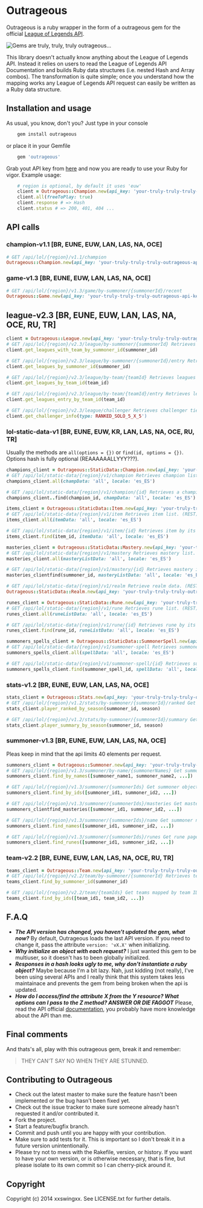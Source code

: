 # Outrageous

Outrageous is a ruby wrapper in the form of a outrageous gem for the official [League of Legends API](https://developer.riotgames.com/).

![Gems are truly, truly, truly outrageous...](http://x1.fjcdn.com/comments/4256386+_35ff0c0c528c84aacf20464730f61b4f.jpg "Gems are truly, truly, truly outrageous...")

This library doesn't actually know anything about the League of Legends API. Instead it relies on users to read the League of Legends API Documentation and builds Ruby data structures (i.e. nested Hash and Array combos). The transformation is quite simple; once you understand how the mapping works any League of Legends API request can easily be written as a Ruby data structure.

## Installation and usage

As usual, you know, don't you? Just type in your console

```bash
	gem install outrageous
```
or place it in your Gemfile

```ruby
	gem 'outrageous'
```
Grab yout API key from [here](https://developer.riotgames.com/) and now you are ready to use your Ruby for vigor. Example usage:

```ruby
	# region is optional, by default it uses 'euw'
	client = Outrageous::Champion.new(api_key: 'your-truly-truly-truly-outrageous-api-key', region: 'euw')
	client.all(freeToPlay: true)
	client.response # => Hash
	client.status # => 200, 401, 404 ... 
```

## API calls

### champion-v1.1 [BR, EUNE, EUW, LAN, LAS, NA, OCE]
	
```ruby
# GET /api/lol/{region}/v1.1/champion
Outrageous::Champion.new(api_key: 'your-truly-truly-truly-outrageous-api-key').all(champData: 'all', locale: 'es_ES')
``` 

### game-v1.3 [BR, EUNE, EUW, LAN, LAS, NA, OCE]

```ruby
# GET /api/lol/{region}/v1.3/game/by-summoner/{summonerId}/recent
Outrageous::Game.new(api_key: 'your-truly-truly-truly-outrageous-api-key').find(summoner_id)
```

## league-v2.3 [BR, EUNE, EUW, LAN, LAS, NA, OCE, RU, TR]

```ruby
client = Outrageous::League.new(api_key: 'your-truly-truly-truly-outrageous-api-key')
# GET /api/lol/{region}/v2.3/league/by-summoner/{summonerId} Retrieves leagues data for summoner, including summoner's teams. (REST)
client.get_leagues_with_team_by_summoner_id(summoner_id)

# GET /api/lol/{region}/v2.3/league/by-summoner/{summonerId}/entry Retrieves leagues entry data for summoner, including summoner's teams. (REST)
client.get_leagues_by_summoner_id(summoner_id)

# GET /api/lol/{region}/v2.3/league/by-team/{teamId} Retrieves leagues data for team. (REST)
client.get_leagues_by_team_id(team_id)

# GET /api/lol/{region}/v2.3/league/by-team/{teamId}/entry Retrieves leagues entry data for team. (REST)
client.get_leagues_entry_by_team_id(team_id)

# GET /api/lol/{region}/v2.3/league/challenger Retrieves challenger tier leagues. (REST)
client.get_challenger_info(type: RANKED_SOLO_5_X_5')

```

### lol-static-data-v1 [BR, EUNE, EUW, KR, LAN, LAS, NA, OCE, RU, TR]

Usually the methods are ```all(options = {})``` or ```find(id, options = {})```. Options hash is fully optional (REAAAAAALLYYY???).

```ruby
champions_client = Outrageous::StaticData::Champion.new(api_key: 'your-truly-truly-truly-outrageous-api-key').
# GET /api/lol/static-data/{region}/v1/champion Retrieves champion list. (REST)
champions_client.all(champData: 'all', locale: 'es_ES')

# GET /api/lol/static-data/{region}/v1/champion/{id} Retrieves a champion by its id. (REST)
champions_client..find(champion_id, champData: 'all', locale: 'es_ES')

items_client = Outrageous::StaticData::Item.new(api_key: 'your-truly-truly-truly-outrageous-api-key')
# GET /api/lol/static-data/{region}/v1/item Retrieves item list. (REST)
items_client.all(itemData: 'all', locale: 'es_ES')

# GET /api/lol/static-data/{region}/v1/item/{id} Retrieves item by its unique id. (REST)
items_client.find(item_id, itemData: 'all', locale: 'es_ES')

masteries_client = Outrageous::StaticData::Mastery.new(api_key: 'your-truly-truly-truly-outrageous-api-key')
# GET /api/lol/static-data/{region}/v1/mastery Retrieves mastery list. (REST)
masteries_client.all(masteryListData: 'all', locale: 'es_ES')

# GET /api/lol/static-data/{region}/v1/mastery/{id} Retrieves mastery item by its unique id. (REST)
masteries_clientfind(summoner_id, masteryListData: 'all', locale: 'es_ES')

# GET /api/lol/static-data/{region}/v1/realm Retrieve realm data. (REST)
Outrageous::StaticData::Realm.new(api_key: 'your-truly-truly-truly-outrageous-api-key').all

runes_client = Outrageous::StaticData::Rune.new(api_key: 'your-truly-truly-truly-outrageous-api-key')
# GET /api/lol/static-data/{region}/v1/rune Retrieves rune list. (REST)
runes_client.all(runeListData: 'all', locale: 'es_ES')

# GET /api/lol/static-data/{region}/v1/rune/{id} Retrieves rune by its unique id. (REST)
runes_client.find(rune_id, runeListData: 'all', locale: 'es_ES')

summoners_spells_client = Outrageous::StaticData::SummonerSpell.new(api_key: 'your-truly-truly-truly-outrageous-api-key')
# GET /api/lol/static-data/{region}/v1/summoner-spell Retrieves summoner spell list. (REST)
summoners_spells_client.all(spellData: 'all', locale: 'es_ES')

# GET /api/lol/static-data/{region}/v1/summoner-spell/{id} Retrieves summoner spell by its unique id. (REST)
summoners_spells_client.find(summoner_spell_id, spellData: 'all', locale: 'es_ES')
```

### stats-v1.2 [BR, EUNE, EUW, LAN, LAS, NA, OCE]

```ruby
stats_client = Outrageous::Stats.new(api_key: 'your-truly-truly-truly-outrageous-api-key')
# GET /api/lol/{region}/v1.2/stats/by-summoner/{summonerId}/ranked Get ranked stats by summoner ID. Includes statistics for Twisted Treeline and Summoner's Rift. (REST)
stats_client.player_ranked_by_season(summoner_id, season)

# GET /api/lol/{region}/v1.2/stats/by-summoner/{summonerId}/summary Get player stats summaries by summoner ID. One summary is returned per queue type. (REST)
stats_client.player_summary_by_season(summoner_id, season)

```

### summoner-v1.3 [BR, EUNE, EUW, LAN, LAS, NA, OCE]

Pleas keep in mind that the api limits 40 elements per request.

```ruby
summoners_client = Outrageous::Summoner.new(api_key: 'your-truly-truly-truly-outrageous-api-key')
# GET /api/lol/{region}/v1.3/summoner/by-name/{summonerNames} Get summoner objects mapped by standardized summoner name for a given list of summoner names or standardized summoner names (REST)
summoners_client.find_by_names([summoner_name1, summoner_name2, ...])

# GET /api/lol/{region}/v1.3/summoner/{summonerIds} Get summoner objects mapped by summoner ID for a given list of summoner IDs (REST)
summoners_client.find_by_ids([summoner_id1, summoner_id2, ...])   

# GET /api/lol/{region}/v1.3/summoner/{summonerIds}/masteries Get mastery pages mapped by summoner ID for a given list of summoner IDs (REST)
summoners_clientfind_masteries([summoner_id1, summoner_id2, ...]) 

# GET /api/lol/{region}/v1.3/summoner/{summonerIds}/name Get summoner names mapped by summoner ID for a given list of summoner IDs (REST)
summoners_client.find_names([summoner_id1, summoner_id2, ...]) 

# GET /api/lol/{region}/v1.3/summoner/{summonerIds}/runes Get rune pages mapped by summoner ID for a given list of summoner IDs (REST)
summoners_client.find_runes([summoner_id1, summoner_id2, ...]) 
```

### team-v2.2 [BR, EUNE, EUW, LAN, LAS, NA, OCE, RU, TR]

```ruby
teams_client = Outrageous::Team.new(api_key: 'your-truly-truly-truly-outrageous-api-key')
# GET /api/lol/{region}/v2.2/team/by-summoner/{summonerId} Retrieves teams for given summoner ID. (REST)
teams_client.find_by_summoner_id(summoner_id)

# GET /api/lol/{region}/v2.2/team/{teamIds} Get teams mapped by team ID for a given list of team IDs. (REST)
teams_client.find_by_ids([team_id1, team_id2, ...])
```

## F.A.Q

* **_The API version has changed, you haven't updated the gem, what now?_** By default, Outrageous loads the last API version. If you need to change it, pass the attribute ```version: 'vX.X'``` when initializing.
* **_Why initialize an object with each request?_** I just wanted this gem to be multiuser, so it doesn't has to been globally initialized.
* **_Responses in a hash looks ugly to me, why don't instantiate a ruby object?_** Maybe because I'm a bit lazy. Nah, just kidding (not really), I've been using several APIs and I really think that this system takes less maintainace and prevents the gem from being broken when the api is updated.
* **_How do I access/find the attribute X from the Y resource? What options can I pass to the Z method? ANSWER OR DIE FAGGOT_** Please, read the API official [documentation](https://developer.riotgames.com/api/methods), you probably have more knowledge about the API than me.

## Final comments

And thats's all, play with this outrageous gem, break it and remember:

> THEY CAN'T SAY NO WHEN THEY ARE STUNNED.


## Contributing to Outrageous
 
* Check out the latest master to make sure the feature hasn't been implemented or the bug hasn't been fixed yet.
* Check out the issue tracker to make sure someone already hasn't requested it and/or contributed it.
* Fork the project.
* Start a feature/bugfix branch.
* Commit and push until you are happy with your contribution.
* Make sure to add tests for it. This is important so I don't break it in a future version unintentionally.
* Please try not to mess with the Rakefile, version, or history. If you want to have your own version, or is otherwise necessary, that is fine, but please isolate to its own commit so I can cherry-pick around it.

## Copyright

Copyright (c) 2014 xxswingxx. See LICENSE.txt for
further details.

